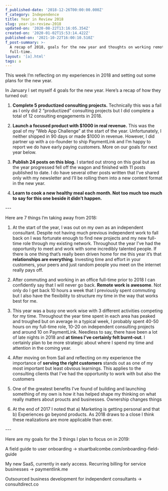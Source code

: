 ```yaml
---
f_published-date: '2018-12-26T00:00:00.000Z'
f_category: Independence
title: Year in Review 2018
slug: year-in-review-2018
updated-on: '2020-08-22T13:16:05.354Z'
created-on: '2020-01-02T15:53:14.422Z'
published-on: '2021-10-22T16:00:10.510Z'
f_post-summary: >-
  A recap of 2018, goals for the new year and thoughts on working remotely
  full-time.
layout: '[a].html'
tags: a
---
```


This week I’m reflecting on my experiences in 2018 and setting out some plans for the new year.

  

In January I set myself 4 goals for the new year. Here’s a recap of how they turned out:  
  

1.  **Complete 5 productized consulting projects.** Technically this was a fail as I only did 2 “productized” consulting projects but I did complete a total of 12 consulting engagements in 2018.  
      
    
2.  **Launch a focused product with $1000 in real revenue.** This was the goal of my “Web App Challenge” at the start of the year. Unfortunately, I neither shipped in 90 days or made $1000 in revenue. However, I did partner up with a co-founder to ship PaymentLink and I’m happy to report we do have early paying customers. More on our goals for next year below.  
      
    
3.  **Publish 24 posts on this blog.** I started out strong on this goal but as the year progressed fell off the wagon and finished with 11 posts published to date. I do have several other posts written that I’ve shared only with my newsletter and I’ll be rolling them into a new content format in the new year.  
      
    
4.  **Learn to cook a new healthy meal each month. Not too much too much to say for this one beside it didn’t happen.**

  

\---

  

Here are 7 things I’m taking away from 2018:

  
  

1.  At the start of the year, I was out on my own as an independent consultant. Despite not having much previous independent work to fall back on I was fortunate enough to find new projects and my new full-time role through my existing network. Throughout the year I’ve had the opportunity to meet and work with some incredibly talented people. If there is one thing that’s really been driven home for me this year it’s that **relationships are everything**. Investing time and effort in your customers, your peers and just random people you meet on the internet really pays off.  
      
      
    
2.  After commuting and working in an office full-time prior to 2018 I can confidently say that I will never go back. **Remote work is awesome**. Not only do I get back 10 hours a week that I previously spent commuting but I also have the flexibility to structure my time in the way that works best for me.  
      
    
3.  This year was a busy one work wise with 3 different activities competing for my time. Throughout the year time spent in each area has peaked and troughed but on average in a typical week, I probably spent 40-50 hours on my full-time role, 10-20 on independent consulting projects and around 10 on PaymentLink. Needless to say, there have been a lot of late nights in 2018 and **at times I’ve certainly felt burnt-out**. I certainly plan to be more strategic about where I spend my time and attention in the coming year.  
      
      
    
4.  After moving on from Sail and reflecting on my experience the importance of **serving the right customers** stands out as one of my most important but least obvious learnings. This applies to the consulting clients that I’ve had the opportunity to work with but also the customers  
      
    
5.  One of the greatest benefits I’ve found of building and launching something of my own is how it has helped shape my thinking on what really matters about proucts and businesses. Ownership changes things  
      
    
6.  At the end of 2017 I noted that a) Marketing is getting personal and that b) Experiences go beyond products. As 2018 draws to a close I think these realizations are more applicable than ever. 

  

\---

  

Here are my goals for the 3 things I plan to focus on in 2019:

  

A field guide to user onboarding -> stuartbalcombe.com/onboarding-field-guide

  

My new SaaS, currently in early access. Recurring billing for service businesses -> paymentlink.me

  

Outsourced business development for independent consultants -> consultdirect.co
